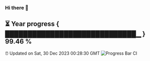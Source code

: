 ### Hi there 👋
⏳ Year progress { █████████████████████████████▁ } 99.46 %
---
⏰ Updated on Sat, 30 Dec 2023 00:28:30 GMT
![Progress Bar CI](https://github.com/Moyi321/Moyi321/workflows/Progress%20Bar%20CI/badge.svg)
